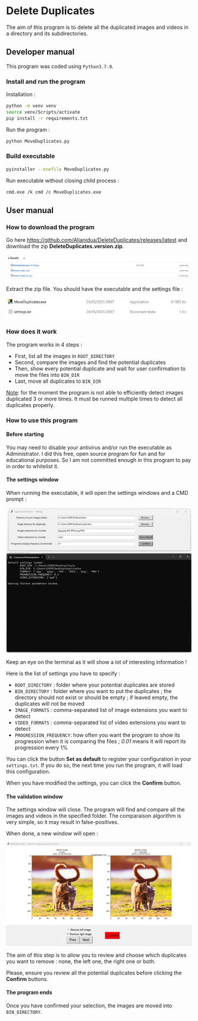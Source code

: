 # Delete Duplicates

The aim of this program is to delete all the duplicated images and videos in a directory and its subdirectories.

## Developer manual

This program was coded using `Python3.7.9`.

### Install and run the program

Installation :

```bash
python -m venv venv
source venv/Scripts/activate
pip install -r requirements.txt
```
Run the program :

```bash
python MoveDuplicates.py
```

### Build executable

```bash
pyinstaller --onefile MoveDuplicates.py
```

Run executable without closing child process :

```bash
cmd.exe /k cmd /c MoveDuplicates.exe
```

## User manual

### How to download the program

Go here https://github.com/Alianidua/DeleteDuplicates/releases/latest and download the zip **DeleteDuplicates.version.zip**.

![assets](doc/images/Assets.jpg)

Extract the zip file. You should have the executable and the settings file :

![zip-extracted](doc/images/ZipFileExtracted.jpg)

### How does it work

The program works in 4 steps :

- First, list all the images in `ROOT_DIRECTORY`
- Second, compare the images and find the potential duplicates
- Then, show every potential duplicate and wait for user confirmation to move the files into `BIN_DIR`
- Last, move all duplicates to `BIN_DIR`

<ins>Note</ins>: for the moment the program is not able to efficiently detect images duplicated 3 or more times.
It must be runned multiple times to detect all duplicates properly.

### How to use this program

#### Before starting

You may need to disable your antivirus and/or run the executable as Administrator. I did this free, open source program for fun and for educational purposes. So I am not committed enough in this program to pay in order to whitelist it.

#### The settings window

When running the executable, it will open the settings windows and a CMD prompt :

![settings](doc/images/Settings.png)
![terminal](doc/images/Terminal.png)

Keep an eye on the terminal as it will show a lot of interesting information !

Here is the list of settings you have to specify :

- `ROOT_DIRECTORY` : folder where your potential duplicates are stored
- `BIN_DIRECTORY` : folder where you want to put the duplicates ; the directory should not exist or should be empty ; if leaved empty, the duplicates will not be moved
- `IMAGE_FORMATS` : comma-separated list of image extensions you want to detect
- `VIDEO_FORMATS` : comma-separated list of video extensions you want to detect
- `PROGRESSION_FREQUENCY`: how often you want the program to show its progression when it is comparing the files ; *0.01* means it will report its progression every 1%

You can click the button **Set as default** to register your configuration in your `settings.txt`. If you do so, the next time you run the program, it will load this configuration.

When you have modified the settings, you can click the **Confirm** button.

#### The validation window

The settings window will close. The program will find and compare all the images and videos in the specified folder. The comparaison algorithm is very simple, so it may result in false-positives.

When done, a new window will open :

![check-duplicates](doc/images/CheckImages.jpg)

The aim of this step is to allow you to review and choose which duplicates you want to remove : none, the left one, the right one or both.

Please, ensure you review all the potential duplicates before clicking the **Confirm** buttons.

#### The program ends

Once you have confirmed your selection, the images are moved into `BIN_DIRECTORY`.